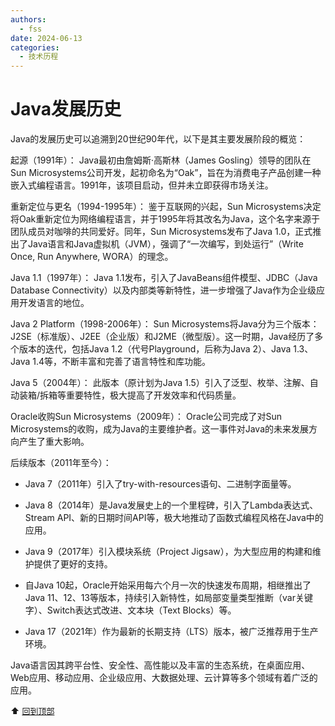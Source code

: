 ```yaml
---
authors:
  - fss 
date: 2024-06-13
categories:
  - 技术历程
---
```


# Java发展历史

Java的发展历史可以追溯到20世纪90年代，以下是其主要发展阶段的概览：

起源（1991年）： Java最初由詹姆斯·高斯林（James Gosling）领导的团队在Sun Microsystems公司开发，起初命名为“Oak”，旨在为消费电子产品创建一种嵌入式编程语言。1991年，该项目启动，但并未立即获得市场关注。

重新定位与更名（1994-1995年）： 鉴于互联网的兴起，Sun Microsystems决定将Oak重新定位为网络编程语言，并于1995年将其改名为Java，这个名字来源于团队成员对咖啡的共同爱好。同年，Sun Microsystems发布了Java 1.0，正式推出了Java语言和Java虚拟机（JVM），强调了“一次编写，到处运行”（Write Once, Run Anywhere, WORA）的理念。<!-- more -->

Java 1.1（1997年）： Java 1.1发布，引入了JavaBeans组件模型、JDBC（Java Database Connectivity）以及内部类等新特性，进一步增强了Java作为企业级应用开发语言的地位。

Java 2 Platform（1998-2006年）： Sun Microsystems将Java分为三个版本：J2SE（标准版）、J2EE（企业版）和J2ME（微型版）。这一时期，Java经历了多个版本的迭代，包括Java 1.2（代号Playground，后称为Java 2）、Java 1.3、Java 1.4等，不断丰富和完善了语言特性和库功能。

Java 5（2004年）： 此版本（原计划为Java 1.5）引入了泛型、枚举、注解、自动装箱/拆箱等重要特性，极大提高了开发效率和代码质量。

Oracle收购Sun Microsystems（2009年）： Oracle公司完成了对Sun Microsystems的收购，成为Java的主要维护者。这一事件对Java的未来发展方向产生了重大影响。

后续版本（2011年至今）：

- Java 7（2011年）引入了try-with-resources语句、二进制字面量等。

- Java 8（2014年）是Java发展史上的一个里程碑，引入了Lambda表达式、Stream API、新的日期时间API等，极大地推动了函数式编程风格在Java中的应用。

- Java 9（2017年）引入模块系统（Project Jigsaw），为大型应用的构建和维护提供了更好的支持。

- 自Java 10起，Oracle开始采用每六个月一次的快速发布周期，相继推出了Java 11、12、13等版本，持续引入新特性，如局部变量类型推断（var关键字）、Switch表达式改进、文本块（Text Blocks）等。

- Java 17（2021年）作为最新的长期支持（LTS）版本，被广泛推荐用于生产环境。

Java语言因其跨平台性、安全性、高性能以及丰富的生态系统，在桌面应用、Web应用、移动应用、企业级应用、大数据处理、云计算等多个领域有着广泛的应用。

:arrow_up: [<font size="2">回到顶部</font>][top]

[top]: #